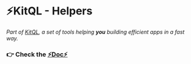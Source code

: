# ⚡KitQL - Helpers

_Part of [KitQL](https://github.com/jycouet/kitql#kitql), a set of tools helping **you** building efficient apps in a fast way._

### 👉 Check the [⚡Doc⚡](https://kitql.dev/docs/setup/04_helpers)
